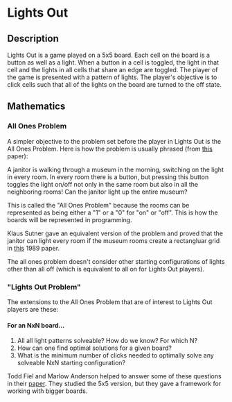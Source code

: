 # Lights Out
## Description
Lights Out is a game played on a 5x5 board. Each cell on the board is a button as well as a light. 
When a button in a cell is toggled, the light in that cell and the lights in all cells that share an edge
are toggled. The player of the game is presented with a pattern of lights. The player's objective is to
click cells such that all of the lights on the board are turned to the off state.


## Mathematics
### All Ones Problem
A simpler objective to the problem set before the player in Lights Out is the All Ones Problem.
Here is how the problem is usually phrased (from [this](https://drive.google.com/file/d/1fjlUMWDdL4Une6CjCAvtjzAqaGQ1EMJr/view?usp=sharing) paper):

A janitor is walking through a museum in the morning, switching on the light in every room. In every room 
there is a button, but pressing this button toggles the light on/off not only in the same room but also in 
all the neighboring rooms! Can the janitor light up the entire museum?

This is called the "All Ones Problem" because the rooms can be represented as being either a "1" or a
"0" for "on" or "off". This is how the boards will be represented in programming.

Klaus Sutner gave an equivalent version of the problem and proved that the janitor can light every room if
the museum rooms create a rectangluar grid in [this](https://drive.google.com/file/d/1JBuMVqju5-RSAoG0qzMPdVo-wfO7EUs9/view?usp=sharing) 1989 paper.

The all ones problem doesn't consider other starting configurations of lights other than all off 
(which is equivalent to all on for Lights Out players).

### "Lights Out Problem"
The extensions to the All Ones Problem that are of interest to Lights Out players are these:
#### For an NxN board...
1. All all light patterns solveable? How do we know? For which N?
2. How can one find optimal solutions for a given board? 
3. What is the minimum number of clicks needed to optimally solve any solveable NxN starting configuration?

Todd Fiel and Marlow Anderson helped to answer some of these questions in their [paper](https://drive.google.com/file/d/0B48pWfermjqTWVdfbDV3SzlrRGc/view?usp=sharing). They studied the 5x5 version, 
but they gave a framework for working with bigger boards.
